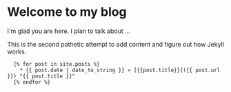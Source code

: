 # Welcome to my blog

I'm glad you are here. I plan to talk about ...

This is the second pathetic attempt to add content and figure out how Jekyll
works.

	  {% for post in site.posts %}
	    * {{ post.date | date_to_string }} » [{{post.title}}]({{ post.url }}) "{{ post.title }}"
	  {% endfor %}


